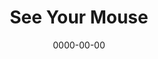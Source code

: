---
title: See Your Mouse
id: see-your-mouse
tech: CSS
date: 0000-00-00
link: https://codepen.io/ZacharyCrespin/pen/jOzNwGZ
linktext: See
---